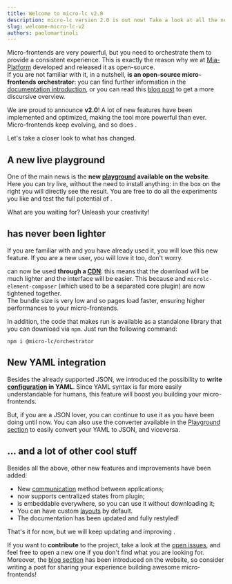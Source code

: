 ```yaml
---
title: Welcome to micro-lc v2.0
description: micro-lc version 2.0 is out now! Take a look at all the new features and improvements.
slug: welcome-micro-lc-v2
authors: paolomartinoli
---
```


Micro-frontends are very powerful, but you need to orchestrate them to provide a consistent experience. This is exactly the reason why we at [Mia-Platform](https://mia-platform.eu/) developed <micro-lc></micro-lc> and released it as open-source.  
If you are not familiar with it, in a nutshell, **<micro-lc></micro-lc> is an open-source micro-frontends orchestrator**: you can find further information in the [documentation introduction](/docs), or you can read this [blog post](https://blog.mia-platform.eu/en/micro-lc-the-new-open-source-micro-fronted-orchestrator) to get a more discursive overview.

We are proud to announce <micro-lc></micro-lc> **v2.0**! A lot of new features have been implemented and optimized, making the tool more powerful than ever. Micro-frontends keep evolving, and so does <micro-lc></micro-lc>.

Let's take a closer look to what has changed.

## A new live playground

One of the main news is the **new [playground](/playground/) available on the website**. Here you can try <micro-lc></micro-lc> live, without the need to install anything: in the box on the right you will directly see the result. You are free to do all the experiments you like and test the full potential of <micro-lc></micro-lc>.

What are you waiting for? Unleash your creativity!

## <micro-lc></micro-lc> has never been lighter

If you are familiar with <micro-lc></micro-lc> and you have already used it, you will love this new feature. If you are a new user, you will love it too, don't worry.

<micro-lc></micro-lc> can now be used **through a [CDN](/docs/getting-started#import-from-cdn)**: this means that the download will be much lighter and the interface will be easier. This because <micro-lc></micro-lc> and `microlc-element-composer` (which used to be a separated core plugin) are now tightened together.  
The bundle size is very low and so pages load faster, ensuring higher performances to your micro-frontends.

In addition, the code that makes <micro-lc></micro-lc> run is available as a standalone library that you can download via `npm`. Just run the following command:

```shell
npm i @micro-lc/orchestrator
```

## New YAML integration

Besides the already supported JSON, we introduced the possibility to **write [configuration](/api/micro-lc-web-component#configuration) in YAML**. Since YAML syntax is far more easily understandable for humans, this feature will boost you building your micro-frontends.

But, if you are a JSON lover, you can continue to use it as you have been doing until now. You can also use the converter available in the [Playground section](/playground/) to easily convert your YAML to JSON, and viceversa.

## ... and a lot of other cool stuff

Besides all the above, other new features and improvements have been added:

- New [communication](/docs/concepts/communication) method between applications;
- <micro-lc></micro-lc> now supports centralized states from plugin;
- <micro-lc></micro-lc> is embeddable everywhere, so you can use it without downloading it;
- You can have custom [layouts](/docs/guides/layout) by default.
- The documentation has been updated and fully restyled!

That's it for now, but we will keep updating and improving <micro-lc></micro-lc>.

If you want to **contribute** to the project, take a look at the [open issues](https://github.com/micro-lc/micro-lc/issues), and feel free to open a new one if you don't find what you are looking for.  
Moreover, the [blog section](/blog) has been introduced on the website, so consider writing a post for sharing your experience building awesome micro-frontends!
